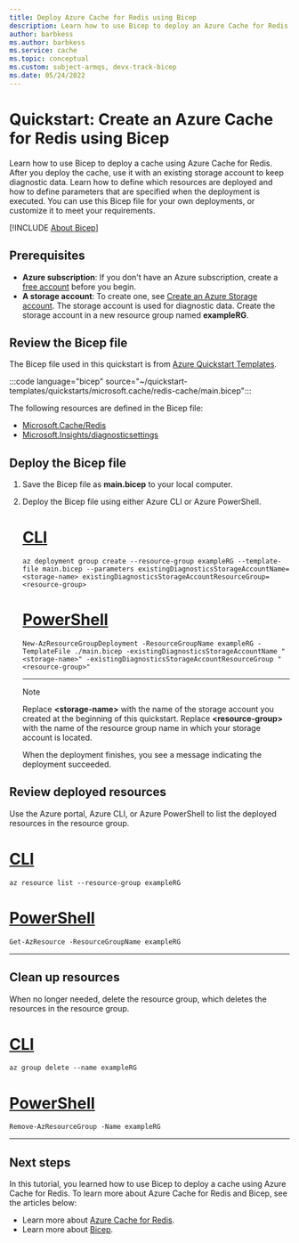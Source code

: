 ```yaml
---
title: Deploy Azure Cache for Redis using Bicep
description: Learn how to use Bicep to deploy an Azure Cache for Redis resource.
author: barbkess
ms.author: barbkess
ms.service: cache
ms.topic: conceptual
ms.custom: subject-armqs, devx-track-bicep
ms.date: 05/24/2022
---
```


# Quickstart: Create an Azure Cache for Redis using Bicep

Learn how to use Bicep to deploy a cache using Azure Cache for Redis. After you deploy the cache, use it with an existing storage account to keep diagnostic data. Learn how to define which resources are deployed and how to define parameters that are specified when the deployment is executed. You can use this Bicep file for your own deployments, or customize it to meet your requirements.

[!INCLUDE [About Bicep](../../includes/resource-manager-quickstart-bicep-introduction.md)]

## Prerequisites

* **Azure subscription**: If you don't have an Azure subscription, create a [free account](https://azure.microsoft.com/free/) before you begin.
* **A storage account**: To create one, see [Create an Azure Storage account](../storage/common/storage-account-create.md?tabs=azure-portal). The storage account is used for diagnostic data. Create the storage account in a new resource group named **exampleRG**.

## Review the Bicep file

The Bicep file used in this quickstart is from [Azure Quickstart Templates](https://azure.microsoft.com/resources/templates/redis-cache/).

:::code language="bicep" source="~/quickstart-templates/quickstarts/microsoft.cache/redis-cache/main.bicep":::

The following resources are defined in the Bicep file:

* [Microsoft.Cache/Redis](/azure/templates/microsoft.cache/redis)
* [Microsoft.Insights/diagnosticsettings](/azure/templates/microsoft.insights/diagnosticsettings)

## Deploy the Bicep file

1. Save the Bicep file as **main.bicep** to your local computer.
1. Deploy the Bicep file using either Azure CLI or Azure PowerShell.

    # [CLI](#tab/CLI)

    ```azurecli
    az deployment group create --resource-group exampleRG --template-file main.bicep --parameters existingDiagnosticsStorageAccountName=<storage-name> existingDiagnosticsStorageAccountResourceGroup=<resource-group>
    ```

    # [PowerShell](#tab/PowerShell)

    ```azurepowershell
    New-AzResourceGroupDeployment -ResourceGroupName exampleRG -TemplateFile ./main.bicep -existingDiagnosticsStorageAccountName "<storage-name>" -existingDiagnosticsStorageAccountResourceGroup "<resource-group>"
    ```

    ---

   > [!NOTE]
   > Replace **\<storage-name\>** with the name of the storage account you created at the beginning of this quickstart. Replace **\<resource-group\>** with the name of the resource group name in which your storage account is located.

    When the deployment finishes, you see a message indicating the deployment succeeded.

## Review deployed resources

Use the Azure portal, Azure CLI, or Azure PowerShell to list the deployed resources in the resource group.

# [CLI](#tab/CLI)

```azurecli-interactive
az resource list --resource-group exampleRG
```

# [PowerShell](#tab/PowerShell)

```azurepowershell-interactive
Get-AzResource -ResourceGroupName exampleRG
```

---

## Clean up resources

When no longer needed, delete the resource group, which deletes the resources in the resource group.

# [CLI](#tab/CLI)

```azurecli-interactive
az group delete --name exampleRG
```

# [PowerShell](#tab/PowerShell)

```azurepowershell-interactive
Remove-AzResourceGroup -Name exampleRG
```

---

## Next steps

In this tutorial, you learned how to use Bicep to deploy a cache using Azure Cache for Redis. To learn more about Azure Cache for Redis and Bicep, see the articles below:

* Learn more about [Azure Cache for Redis](../azure-cache-for-redis/cache-overview.md).
* Learn more about [Bicep](../../articles/azure-resource-manager/bicep/overview.md).
